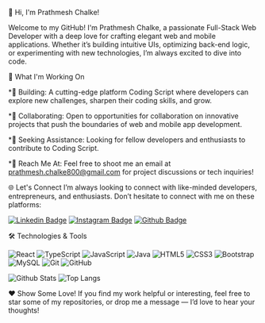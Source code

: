 👋 Hi, I'm Prathmesh Chalke!

Welcome to my GitHub! I'm Prathmesh Chalke, a passionate Full-Stack Web Developer with a deep love for crafting elegant web and mobile applications. Whether it’s building intuitive UIs, optimizing back-end logic, or experimenting with new technologies, I’m always excited to dive into code.

🚀 What I'm Working On

*🔨 Building: A cutting-edge platform Coding Script where developers can explore new challenges, sharpen their coding skills, and grow.

*🤝 Collaborating: Open to opportunities for collaboration on innovative projects that push the boundaries of web and mobile app development.

*🌱 Seeking Assistance: Looking for fellow developers and enthusiasts to contribute to Coding Script.

*📧 Reach Me At: Feel free to shoot me an email at prathmesh.chalke800@gmail.com for project discussions or tech inquiries!

🌐 Let's Connect
I’m always looking to connect with like-minded developers, entrepreneurs, and enthusiasts. Don’t hesitate to connect with me on these platforms:

[![Linkedin Badge](https://img.shields.io/badge/-prathmeshchalke-blue?style=flat-square&logo=Linkedin&logoColor=white&link=https://www.linkedin.com/in/prathmesh-chalke-138926201/)](https://www.linkedin.com/in/prathmesh-chalke-138926201/)
[![Instagram Badge](https://img.shields.io/badge/-_prathm_22-purple?style=flat-square&logo=instagram&logoColor=white&link=https://www.instagram.com/_prathm__22/)](https://www.instagram.com/_prathm__22/)
[![Github Badge](https://img.shields.io/badge/-PrathmeshChalke-black?style=flat-square&logo=github&logoColor=white&link=https://github.com/PrathmeshChalke/)](https://github.com/PrathmeshChalke/)


🛠️ Technologies & Tools

![React](https://img.shields.io/badge/-React-black?style=flat-square&logo=react)
![TypeScript](https://img.shields.io/badge/-TypeScript-black?style=flat-square&logo=typescript)
![JavaScript](https://img.shields.io/badge/-JavaScript-black?style=flat-square&logo=javascript)
![Java](https://img.shields.io/badge/-java-E34A86?style=flat-square&logo=java)
![HTML5](https://img.shields.io/badge/-HTML5-E34F26?style=flat-square&logo=html5&logoColor=white)
![CSS3](https://img.shields.io/badge/-CSS3-1572B6?style=flat-square&logo=css3)
![Bootstrap](https://img.shields.io/badge/-Bootstrap-563D7C?style=flat-square&logo=bootstrap)
![MySQL](https://img.shields.io/badge/-MySQL-black?style=flat-square&logo=mysql)
![Git](https://img.shields.io/badge/-Git-black?style=flat-square&logo=git)
![GitHub](https://img.shields.io/badge/-GitHub-181717?style=flat-square&logo=github)



![Github Stats](https://github-readme-stats.vercel.app/api?username=PrathmeshChalke&count_private=true&show_icons=true&include_all_commits=true&theme=light)
![Top Langs](https://github-readme-stats.vercel.app/api/top-langs/?username=PrathmeshChalke&hide=TeX&layout=compact&theme=light)



❤️ Show Some Love!
If you find my work helpful or interesting, feel free to star some of my repositories, or drop me a message — I’d love to hear your thoughts!
